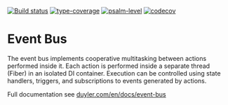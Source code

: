 [![Build status](https://github.com/duyler/event-bus/workflows/build/badge.svg)](https://github.com/duyler/event-bus/actions?query=workflow%3Aci)
[![type-coverage](https://shepherd.dev/github/duyler/event-bus/coverage.svg)](https://shepherd.dev/github/duyler/event-bus)
[![psalm-level](https://shepherd.dev/github/duyler/event-bus/level.svg)](https://shepherd.dev/github/duyler/event-bus)
[![codecov](https://codecov.io/gh/duyler/event-bus/graph/badge.svg?token=Z60T9EMXD6)](https://codecov.io/gh/duyler/event-bus)
# Event Bus

The event bus implements cooperative multitasking between actions performed inside it. Each action is performed inside a separate thread (Fiber) in an isolated DI container. Execution can be controlled using state handlers, triggers, and subscriptions to events generated by actions.

Full documentation see [duyler.com/en/docs/event-bus](https://duyler.com/en/docs/event-bus)
